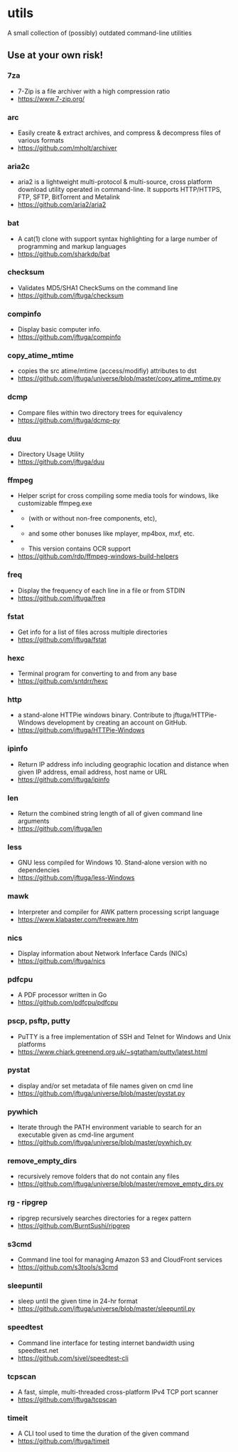 # utils
A small collection of (possibly) outdated command-line utilities

## Use at your own risk!

### 7za
* 7-Zip is a file archiver with a high compression ratio
* https://www.7-zip.org/

### arc
* Easily create & extract archives, and compress & decompress files of various formats
* https://github.com/mholt/archiver

### aria2c
* aria2 is a lightweight multi-protocol & multi-source, cross platform download utility operated in command-line. It supports HTTP/HTTPS, FTP, SFTP, BitTorrent and Metalink
* https://github.com/aria2/aria2

### bat
* A cat(1) clone with support syntax highlighting for a large number of programming and markup languages
* https://github.com/sharkdp/bat

### checksum
* Validates MD5/SHA1 CheckSums on the command line
* https://github.com/jftuga/checksum

### compinfo
* Display basic computer info.
* https://github.com/jftuga/compinfo

### copy_atime_mtime
* copies the src atime/mtime (access/modifiy) attributes to dst
* https://github.com/jftuga/universe/blob/master/copy_atime_mtime.py
 
### dcmp
* Compare files within two directory trees for equivalency
* https://github.com/jftuga/dcmp-py

### duu
* Directory Usage Utility
* https://github.com/jftuga/duu

### ffmpeg
* Helper script for cross compiling some media tools for windows, like customizable ffmpeg.exe 
* * (with or without non-free components, etc), 
* * and some other bonuses like mplayer, mp4box, mxf, etc.
* * This version contains OCR support
* https://github.com/rdp/ffmpeg-windows-build-helpers

### freq
* Display the frequency of each line in a file or from STDIN 
* https://github.com/jftuga/freq

### fstat
* Get info for a list of files across multiple directories
* https://github.com/jftuga/fstat

### hexc
* Terminal program for converting to and from any base
* https://github.com/sntdrr/hexc

### http
* a stand-alone HTTPie windows binary. Contribute to jftuga/HTTPie-Windows development by creating an account on GitHub.
* https://github.com/jftuga/HTTPie-Windows

### ipinfo
* Return IP address info including geographic location and distance when given IP address, email address, host name or URL
* https://github.com/jftuga/ipinfo

### len
* Return the combined string length of all of given command line arguments
* https://github.com/jftuga/len

### less
* GNU less compiled for Windows 10. Stand-alone version with no dependencies
* https://github.com/jftuga/less-Windows

### mawk
* Interpreter and compiler for AWK pattern processing script language
* https://www.klabaster.com/freeware.htm

### nics
* Display information about Network Inferface Cards (NICs)
* https://github.com/jftuga/nics

### pdfcpu
* A PDF processor written in Go
* https://github.com/pdfcpu/pdfcpu

### pscp, psftp, putty
* PuTTY is a free implementation of SSH and Telnet for Windows and Unix platforms
* https://www.chiark.greenend.org.uk/~sgtatham/putty/latest.html

### pystat
* display and/or set metadata of file names given on cmd line
* https://github.com/jftuga/universe/blob/master/pystat.py

### pywhich
* Iterate through the PATH environment variable to search for an executable given as cmd-line argument
* https://github.com/jftuga/universe/blob/master/pywhich.py

### remove_empty_dirs
* recursively remove folders that do not contain any files
* https://github.com/jftuga/universe/blob/master/remove_empty_dirs.py

### rg - ripgrep
* ripgrep recursively searches directories for a regex pattern
* https://github.com/BurntSushi/ripgrep

### s3cmd
* Command line tool for managing Amazon S3 and CloudFront services
* https://github.com/s3tools/s3cmd

### sleepuntil
* sleep until the given time in 24-hr format
* https://github.com/jftuga/universe/blob/master/sleepuntil.py

### speedtest
* Command line interface for testing internet bandwidth using speedtest.net
* https://github.com/sivel/speedtest-cli

### tcpscan
* A fast, simple, multi-threaded cross-platform IPv4 TCP port scanner
* https://github.com/jftuga/tcpscan

### timeit
* A CLI tool used to time the duration of the given command 
* https://github.com/jftuga/timeit
